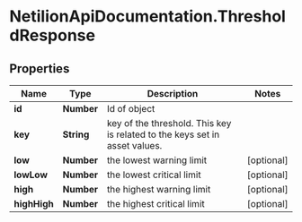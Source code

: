 # NetilionApiDocumentation.ThresholdResponse

## Properties
Name | Type | Description | Notes
------------ | ------------- | ------------- | -------------
**id** | **Number** | Id of object | 
**key** | **String** | key of the threshold. This key is related to the keys set in asset values. | 
**low** | **Number** | the lowest warning limit | [optional] 
**lowLow** | **Number** | the lowest critical limit | [optional] 
**high** | **Number** | the highest warning limit | [optional] 
**highHigh** | **Number** | the highest critical limit | [optional] 
